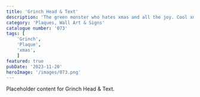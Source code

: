 ```yaml
---
title: 'Grinch Head & Text'
description: 'The green monster who hates xmas and all the joy. Cool xmas Grinch head & text plaque'
category: 'Plaques, Wall Art & Signs'
catalogue number: '073'
tags: [
    'Grinch', 
    'Plaque', 
    'xmas',
    ]
featured: true
pubDate: '2023-11-20'
heroImage: '/images/073.png'
---
```

Placeholder content for Grinch Head & Text.
